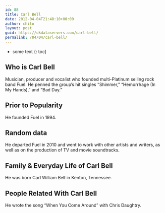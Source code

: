 ```yaml
---
id: 88
title: Carl Bell
date: 2012-04-04T21:48:10+00:00
author: chito
layout: post
guid: https://ukdataservers.com/carl-bell/
permalink: /04/04/carl-bell/
---
```


* some text
{: toc}


## Who is  Carl Bell
                  
                  
                  
Musician, producer and vocalist who founded multi-Platinum selling rock band Fuel. He penned the group&#8217;s hit singles &#8220;Shimmer,&#8221; &#8220;Hemorrhage (In My Hands),&#8221; and &#8220;Bad Day.&#8221; 
                  
                
                
                
## Prior to Popularity 
                  
                  
                  
He founded Fuel in 1994.
                  
                
                
                
## Random data 
                  
                  
                  
He departed Fuel in 2010 and went to work with other artists and writers, as well as on the production of TV and movie soundtracks.
                  
                
                
                
## Family & Everyday Life of Carl Bell
                  
                  
                  
He was born Carl William Bell in Kenton, Tennessee.
                  
                
                
                
## People Related With  Carl Bell
                  
                  
                  
He wrote the song &#8220;When You Come Around&#8221; with Chris Daughtry.
                  
                
              
            
          
          
          
    
    
  
